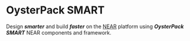 # OysterPack SMART 
Design ***smarter*** and build ***faster*** on the [NEAR][1] platform using ***OysterPack SMART*** NEAR components and framework. 

[1]: https://near.org/

